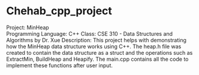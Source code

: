 # Chehab_cpp_project
Project: MinHeap <br />
Programming Language: C++
Class: CSE 310 - Data Structures and Algorithms by Dr. Xue
Description: This project helps with demonstrating how the MinHeap data structure works using C++. 
The heap.h file was created to contain the data structure as a struct and the operations such as ExtractMin, BuildHeap and Heapify.
The main.cpp contains all the code to implement these functions after user input.
